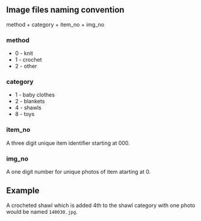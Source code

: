## Image files naming convention

method + category + item_no + img_no

### method

 * 0 - knit
 * 1 - crochet
 * 2 - other

### category

 * 1 - baby clothes
 * 2 - blankets
 * 4 - shawls
 * 8 - toys

### item_no

A three digit unique item identifier starting at 000.

### img_no

A one digit number for unique photos of item atarting at 0.

## Example

A crocheted shawl which is added 4th to the shawl category with one photo would be named ```140030.jpg```.

